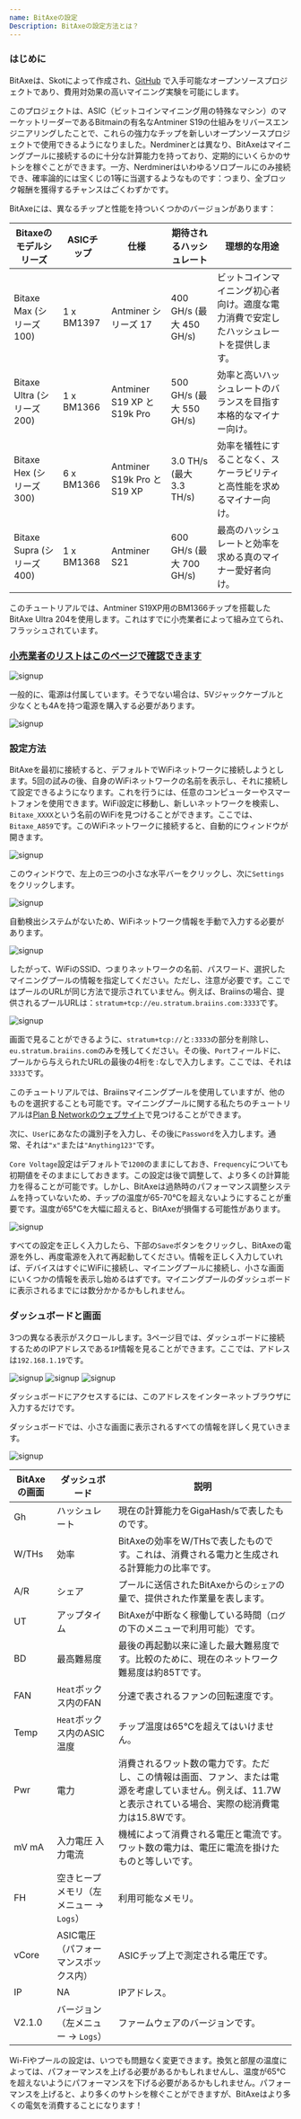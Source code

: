 ```yaml
---
name: BitAxeの設定
Description: BitAxeの設定方法とは？
---
```


### はじめに

BitAxeは、Skotによって作成され、[GitHub](https://github.com/skot/bitaxe) で入手可能なオープンソースプロジェクトであり、費用対効果の高いマイニング実験を可能にします。

このプロジェクトは、ASIC（ビットコインマイニング用の特殊なマシン）のマーケットリーダーであるBitmainの有名なAntminer S19の仕組みをリバースエンジニアリングしたことで、これらの強力なチップを新しいオープンソースプロジェクトで使用できるようになりました。Nerdminerとは異なり、BitAxeはマイニングプールに接続するのに十分な計算能力を持っており、定期的にいくらかのサトシを稼ぐことができます。一方、Nerdminerはいわゆるソロプールにのみ接続でき、確率論的には宝くじの1等に当選するようなものです：つまり、全ブロック報酬を獲得するチャンスはごくわずかです。

BitAxeには、異なるチップと性能を持ついくつかのバージョンがあります：

| Bitaxeのモデルシリーズ      | ASICチップ | 仕様                     | 期待されるハッシュレート          | 理想的な用途                                                                                                  |
| ------------------------ | --------- | --------------------------- | --------------------------- | ---------------------------------------------------------------------------------------------------------- |
| Bitaxe Max (シリーズ 100)  | 1 x BM1397| Antminer シリーズ 17          | 400 GH/s (最大 450 GH/s)   | ビットコインマイニング初心者向け。適度な電力消費で安定したハッシュレートを提供します。                      |
| Bitaxe Ultra (シリーズ 200)| 1 x BM1366| Antminer S19 XP と S19k Pro| 500 GH/s (最大 550 GH/s)   | 効率と高いハッシュレートのバランスを目指す本格的なマイナー向け。                                          |
| Bitaxe Hex (シリーズ 300)  | 6 x BM1366| Antminer S19k Pro と S19 XP| 3.0 TH/s (最大 3.3 TH/s)   | 効率を犠牲にすることなく、スケーラビリティと高性能を求めるマイナー向け。                             |
| Bitaxe Supra (シリーズ 400)| 1 x BM1368| Antminer S21                | 600 GH/s (最大 700 GH/s)   | 最高のハッシュレートと効率を求める真のマイナー愛好者向け。                                         |

このチュートリアルでは、Antminer S19XP用のBM1366チップを搭載したBitAxe Ultra 204を使用します。これはすでに小売業者によって組み立てられ、フラッシュされています。

### [小売業者のリストはこのページで確認できます](https://bitaxe.org/legit.html)

![signup](assets/2.webp)

一般的に、電源は付属しています。そうでない場合は、5Vジャックケーブルと少なくとも4Aを持つ電源を購入する必要があります。

![signup](assets/1.webp)

### 設定方法
BitAxeを最初に接続すると、デフォルトでWiFiネットワークに接続しようとします。5回の試みの後、自身のWiFiネットワークの名前を表示し、それに接続して設定できるようになります。これを行うには、任意のコンピューターやスマートフォンを使用できます。WiFi設定に移動し、新しいネットワークを検索し、`Bitaxe_XXXX`という名前のWiFiを見つけることができます。ここでは、`Bitaxe_A859`です。このWiFiネットワークに接続すると、自動的にウィンドウが開きます。

![signup](assets/3.webp)

このウィンドウで、左上の三つの小さな水平バーをクリックし、次に`Settings`をクリックします。

![signup](assets/4.webp)

自動検出システムがないため、WiFiネットワーク情報を手動で入力する必要があります。

![signup](assets/5.webp)

したがって、WiFiのSSID、つまりネットワークの名前、パスワード、選択したマイニングプールの情報を指定してください。ただし、注意が必要です。ここではプールのURLが同じ方法で提示されていません。例えば、Braiinsの場合、提供されるプールURLは：`stratum+tcp://eu.stratum.braiins.com:3333`です。

![signup](assets/6.webp)

画面で見ることができるように、`stratum+tcp://`と`:3333`の部分を削除し、`eu.stratum.braiins.com`のみを残してください。その後、`Port`フィールドに、プールから与えられたURLの最後の4桁を`:`なしで入力します。ここでは、それは`3333`です。

このチュートリアルでは、Braiinsマイニングプールを使用していますが、他のものを選択することも可能です。マイニングプールに関する私たちのチュートリアルは[Plan ₿ Networkのウェブサイト](https://planb.network/en/tutorials/mining)で見つけることができます。

次に、`User`にあなたの識別子を入力し、その後に`Password`を入力します。通常、それは`"x"`または`"Anything123"`です。

`Core Voltage`設定はデフォルトで`1200`のままにしておき、`Frequency`についても初期値をそのままにしておきます。この設定は後で調整して、より多くの計算能力を得ることが可能です。しかし、BitAxeは過熱時のパフォーマンス調整システムを持っていないため、チップの温度が65-70°Cを超えないようにすることが重要です。温度が65°Cを大幅に超えると、BitAxeが損傷する可能性があります。

![signup](assets/7.webp)

すべての設定を正しく入力したら、下部の`Save`ボタンをクリックし、BitAxeの電源を外し、再度電源を入れて再起動してください。情報を正しく入力していれば、デバイスはすぐにWiFiに接続し、マイニングプールに接続し、小さな画面にいくつかの情報を表示し始めるはずです。マイニングプールのダッシュボードに表示されるまでには数分かかるかもしれません。

### ダッシュボードと画面

3つの異なる表示がスクロールします。3ページ目では、ダッシュボードに接続するためのIPアドレスである`IP`情報を見ることができます。ここでは、アドレスは`192.168.1.19`です。

![signup](assets/8.webp) ![signup](assets/9.webp) ![signup](assets/10.webp)

ダッシュボードにアクセスするには、このアドレスをインターネットブラウザに入力するだけです。

ダッシュボードでは、小さな画面に表示されるすべての情報を詳しく見ていきます。

![signup](assets/11.webp)

| BitAxeの画面 | ダッシュボード                                   | 説明                                                                                                                                                                                                               |
| ------------- | ------------------------------------------- | ------------------------------------------------------------------------------------------------------------------------------------------------------------------------------------------------------------------------- |
| Gh            | ハッシュレート                                    | 現在の計算能力をGigaHash/sで表したものです。                                                                                                                                                                      |
| W/THs         | 効率                                  | BitAxeの効率をW/THsで表したものです。これは、消費される電力と生成される計算能力の比率です。                                                                          |
| A/R           | シェア                                      | プールに送信されたBitAxeからの`シェア`の量で、提供された作業量を表します。                                                                                                                          |
| UT            | アップタイム                                      | BitAxeが中断なく稼働している時間（`ログ`の下のメニューで利用可能）です。                                                                                                                |
| BD            | 最高難易度                                   | 最後の再起動以来に達した最大難易度です。比較のために、現在のネットワーク難易度は約85Tです。                                                                                                                                                 |
| FAN           | `Heat`ボックス内のFAN                       | 分速で表されるファンの回転速度です。                                                                                                                                                                                       |
| Temp          | `Heat`ボックス内のASIC温度                  | チップ温度は65°Cを超えてはいけません。                                                                                                                                                                                   |
| Pwr           | 電力                                         | 消費されるワット数の電力です。ただし、この情報は画面、ファン、または電源を考慮していません。例えば、11.7Wと表示されている場合、実際の総消費電力は15.8Wです。                                                                                   |
| mV mA         | 入力電圧 入力電流                           | 機械によって消費される電圧と電流です。ワット数の電力は、電圧に電流を掛けたものと等しいです。                                                                                                                                 |
| FH            | 空きヒープメモリ（左メニュー -> `Logs`）    | 利用可能なメモリ。                                                                                                                                                                                                       |
| vCore         | ASIC電圧（パフォーマンスボックス内）        | ASICチップ上で測定される電圧です。                                                                                                                                                                                          |
| IP            | NA                                          | IPアドレス。                                                                                                                                                                                                             |
| V2.1.0        | バージョン（左メニュー -> `Logs`）          | ファームウェアのバージョンです。                                                                                                                                                                                             |
Wi-Fiやプールの設定は、いつでも問題なく変更できます。換気と部屋の温度によっては、パフォーマンスを上げる必要があるかもしれませんし、温度が65°Cを超えないようにパフォーマンスを下げる必要があるかもしれません。パフォーマンスを上げると、より多くのサトシを稼ぐことができますが、BitAxeはより多くの電気を消費することになります！
